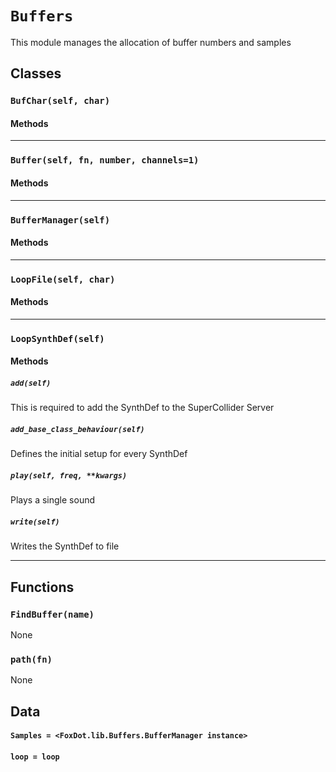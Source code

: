 # `Buffers`

This module manages the allocation of buffer numbers and samples 

## Classes

### `BufChar(self, char)`



#### Methods

---

### `Buffer(self, fn, number, channels=1)`



#### Methods

---

### `BufferManager(self)`



#### Methods

---

### `LoopFile(self, char)`



#### Methods

---

### `LoopSynthDef(self)`



#### Methods

##### `add(self)`

This is required to add the SynthDef to the SuperCollider Server 

##### `add_base_class_behaviour(self)`

Defines the initial setup for every SynthDef 

##### `play(self, freq, **kwargs)`

Plays a single sound 

##### `write(self)`

Writes the SynthDef to file 

---

## Functions

### `FindBuffer(name)`

None

### `path(fn)`

None

## Data

#### `Samples = <FoxDot.lib.Buffers.BufferManager instance>`

#### `loop = loop`

